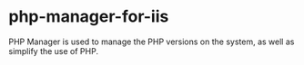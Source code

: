 # php-manager-for-iis
PHP Manager is used to manage the PHP versions on the system, as well as simplify the use of PHP.

